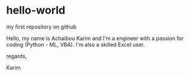 # hello-world
my first repository on github

Hello, my name is Achaibou Karim and I'm a engineer with a passion for coding (Python - ML, VBA).
I'm also a skilled Excel user.

regards,

Karim
